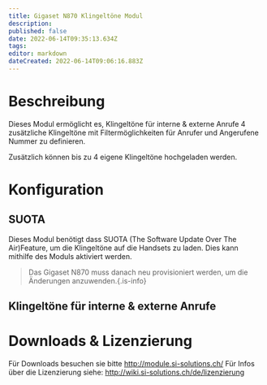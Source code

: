 ```yaml
---
title: Gigaset N870 Klingeltöne Modul
description: 
published: false
date: 2022-06-14T09:35:13.634Z
tags: 
editor: markdown
dateCreated: 2022-06-14T09:06:16.883Z
---
```


# Beschreibung
Dieses Modul ermöglicht es, Klingeltöne für interne & externe Anrufe 4 zusätzliche Klingeltöne mit Filtermöglichkeiten für Anrufer und Angerufene Nummer zu definieren.

Zusätzlich können bis zu 4 eigene Klingeltöne hochgeladen werden.

# Konfiguration

## SUOTA
Dieses Modul benötigt dass SUOTA (The Software Update Over The Air)Feature, um die Klingeltöne auf die Handsets zu laden.
Dies kann mithilfe des Moduls aktiviert werden.
> Das Gigaset N870 muss danach neu provisioniert werden, um die Änderungen anzuwenden.{.is-info}


## Klingeltöne für interne & externe Anrufe


# Downloads & Lizenzierung
Für Downloads besuchen sie bitte http://module.si-solutions.ch/
Für Infos über die Lizenzierung siehe: http://wiki.si-solutions.ch/de/lizenzierung